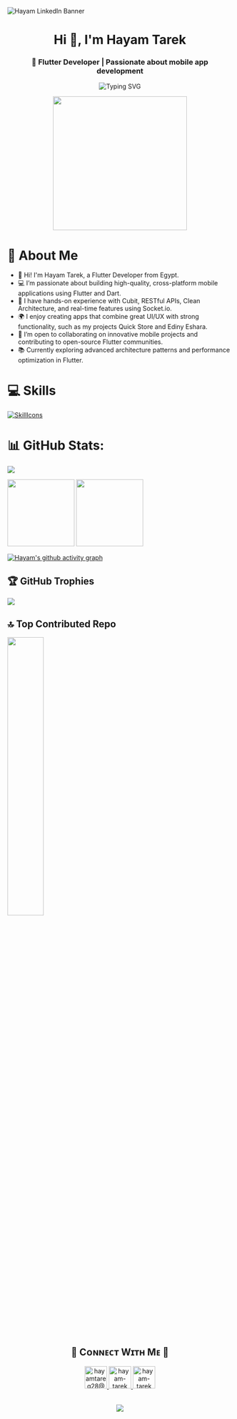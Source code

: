 ![Hayam LinkedIn Banner](https://github.com/user-attachments/assets/a3c43c83-6960-4908-9c07-87d0b257918b)

<h1 align="center">Hi 👋, I'm Hayam Tarek</h1>
<h3 align="center">💙 Flutter Developer | Passionate about mobile app development</h3>
<p align="center">
  <img src="https://readme-typing-svg.herokuapp.com?font=Fira+Code&weight=500&size=22&pause=1000&color=00C8FF&center=true&vCenter=true&width=435&lines=Flutter+Developer;Mobile+App+Enthusiast;Clean+Code+Advocate;Always+Learning+🚀" alt="Typing SVG" />
</p>


<p align="center">
  <img src="https://media.giphy.com/media/L1R1tvI9svkIWwpVYr/giphy.gif" width="300" />
</p>



# 🚀 About Me

- 👋 Hi! I'm Hayam Tarek, a Flutter Developer from Egypt.
- 💻 I’m passionate about building high-quality, cross-platform mobile applications using Flutter and Dart.
- 🧠 I have hands-on experience with Cubit, RESTful APIs, Clean Architecture, and real-time features using Socket.io.
- 🌍 I enjoy creating apps that combine great UI/UX with strong functionality, such as my projects Quick Store and Ediny Eshara.
- 🤝 I’m open to collaborating on innovative mobile projects and contributing to open-source Flutter communities.
- 📚 Currently exploring advanced architecture patterns and performance optimization in Flutter.

# 💻 Skills
[![SkillIcons](https://skillicons.dev/icons?i=java,dart,flutter,postman,firebase,androidstudio,github,vscode,kotlin,android,git,figma,bash,trell )](https://skillicons.dev)<br/>

<!----
![Flutter](https://img.shields.io/badge/Flutter-02569B?style=for-the-badge&logo=flutter&logoColor=white)
![Dart](https://img.shields.io/badge/Dart-0175C2?style=for-the-badge&logo=dart&logoColor=white)
![Cubit](https://img.shields.io/badge/Cubit-3C3C3C?style=for-the-badge&logo=flutter&logoColor=blue)
![Clean Architecture](https://img.shields.io/badge/Clean%20Architecture-%2300C8FF.svg?style=for-the-badge)
--->

# 📊 GitHub Stats:

![](https://github-readme-streak-stats.herokuapp.com/?user=hayam-tarek&theme=dark&hide_border=false)<br/>

<div align="left">

  <img src="https://github-readme-stats.vercel.app/api?username=hayam-tarek&theme=dark&hide_border=false&include_all_commits=false&count_private=true" height="150" />
  <img src="https://github-readme-stats.vercel.app/api/top-langs/?username=hayam-tarek&theme=dark&hide_border=false&include_all_commits=false&count_private=true&layout=compact" height="150" />

</div>

[![Hayam's github activity graph](https://github-readme-activity-graph.vercel.app/graph?username=hayam-tarek&theme=tokyo-night)](https://github.com/ashutosh00710/github-readme-activity-graph)


## 🏆 GitHub Trophies
![](https://github-profile-trophy.vercel.app/?username=hayam-tarek&theme=radical&no-frame=false&no-bg=true&margin-w=4)

## 🔝 Top Contributed Repo
<img src="https://github-contributor-stats.vercel.app/api?username=hayam-tarek&limit=5&theme=neon&combine_all_yearly_contributions=true" width="40%" />

<h2 align="center">🤝 Cᴏɴɴᴇᴄᴛ Wɪᴛʜ Mᴇ 🤝 </h2>
<div align="center">
  
<a href="mailto:hayamtareq28@gmail.com" target="_blank">
<img src="https://github.com/user-attachments/assets/eda54c63-4a7a-426b-991e-c48bf4cf91e6" width=50 height=50 alt="hayamtareq28@gmail.com" style="margin-bottom: 5px;" />
</a>
<a href="https://www.github.com/hayam-tarek" target="_blank">
<img src="https://github.com/user-attachments/assets/6ecd346f-8e5e-46db-8e31-ac7c6a636c9e" width=50 height=50 alt="hayam-tarek" style="margin-bottom: 5px;" />
</a>
<a href="https://www.linkedin.com/in/hayam-tarek/" target="_blank">
<img src="https://github.com/user-attachments/assets/845adc39-5829-42dd-85f0-5364fbed1489" width=50 height=50 alt="hayam-tarek" style="margin-bottom: 5px;" />
</a>

</div>
<br/>

<p align="center">
  <img src="https://capsule-render.vercel.app/api?type=waving&color=gradient&height=65&section=footer"/>
</p>
<!---
hayam-tarek/hayam-tarek is a ✨ special ✨ repository because its `README.md` (this file) appears on your GitHub profile.
You can click the Preview link to take a look at your changes.
--->
